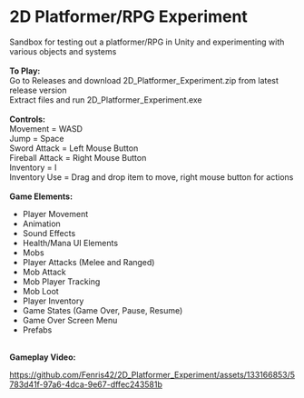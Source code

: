 # 2D Platformer/RPG Experiment
Sandbox for testing out a platformer/RPG in Unity and experimenting with various objects and systems </br>
</br>
<b>To Play:</b></br>
Go to Releases and download 2D_Platformer_Experiment.zip from latest release version </br>
Extract files and run 2D_Platformer_Experiment.exe </br>
</br>
<b>Controls:</b></br>
Movement = WASD </br>
Jump = Space </br>
Sword Attack = Left Mouse Button </br>
Fireball Attack = Right Mouse Button </br>
Inventory = I </br>
Inventory Use = Drag and drop item to move, right mouse button for actions </br>
</br>
<b>Game Elements: </b>
<ul>
  <li>Player Movement</li>
  <li>Animation</li>
  <li>Sound Effects</li>
  <li>Health/Mana UI Elements</li>
  <li>Mobs</li>
  <li>Player Attacks (Melee and Ranged)</li>
  <li>Mob Attack</li>
  <li>Mob Player Tracking</li>
  <li>Mob Loot</li>
  <li>Player Inventory</li>
  <li>Game States (Game Over, Pause, Resume)</li>
  <li>Game Over Screen Menu</li>
  <li>Prefabs</li>
</ul>
</br>
<b>Gameplay Video:</b></br>

https://github.com/Fenris42/2D_Platformer_Experiment/assets/133166853/5783d41f-97a6-4dca-9e67-dffec243581b

